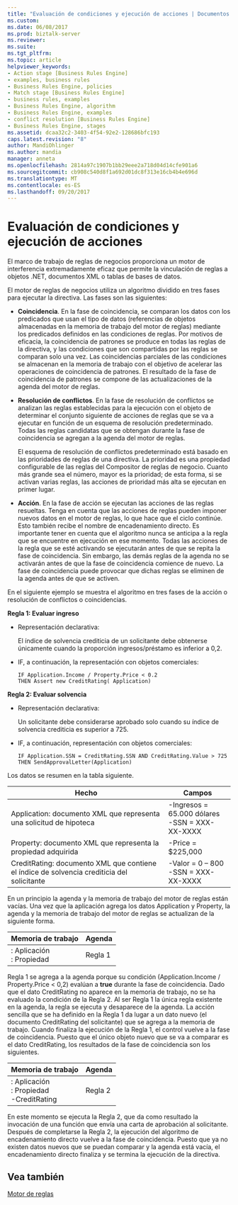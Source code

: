 ```yaml
---
title: "Evaluación de condiciones y ejecución de acciones | Documentos de Microsoft"
ms.custom: 
ms.date: 06/08/2017
ms.prod: biztalk-server
ms.reviewer: 
ms.suite: 
ms.tgt_pltfrm: 
ms.topic: article
helpviewer_keywords:
- Action stage [Business Rules Engine]
- examples, business rules
- Business Rules Engine, policies
- Match stage [Business Rules Engine]
- business rules, examples
- Business Rules Engine, algorithm
- Business Rules Engine, examples
- conflict resolution [Business Rules Engine]
- Business Rules Engine, stages
ms.assetid: dcaa32c2-3403-4f54-92e2-128686bfc193
caps.latest.revision: "8"
author: MandiOhlinger
ms.author: mandia
manager: anneta
ms.openlocfilehash: 2814a97c1907b1bb29eee2a718d04d14cfe901a6
ms.sourcegitcommit: cb908c540d8f1a692d01dc8f313e16cb4b4e696d
ms.translationtype: MT
ms.contentlocale: es-ES
ms.lasthandoff: 09/20/2017
---
```

# <a name="condition-evaluation-and-action-execution"></a>Evaluación de condiciones y ejecución de acciones
El marco de trabajo de reglas de negocios proporciona un motor de interferencia extremadamente eficaz que permite la vinculación de reglas a objetos .NET, documentos XML o tablas de bases de datos.  
  
 El motor de reglas de negocios utiliza un algoritmo dividido en tres fases para ejecutar la directiva. Las fases son las siguientes:  
  
-   **Coincidencia**. En la fase de coincidencia, se comparan los datos con los predicados que usan el tipo de datos (referencias de objetos almacenadas en la memoria de trabajo del motor de reglas) mediante los predicados definidos en las condiciones de reglas. Por motivos de eficacia, la coincidencia de patrones se produce en todas las reglas de la directiva, y las condiciones que son compartidas por las reglas se comparan solo una vez. Las coincidencias parciales de las condiciones se almacenan en la memoria de trabajo con el objetivo de acelerar las operaciones de coincidencia de patrones. El resultado de la fase de coincidencia de patrones se compone de las actualizaciones de la agenda del motor de reglas.  
  
-   **Resolución de conflictos**. En la fase de resolución de conflictos se analizan las reglas establecidas para la ejecución con el objeto de determinar el conjunto siguiente de acciones de reglas que se va a ejecutar en función de un esquema de resolución predeterminado. Todas las reglas candidatas que se obtengan durante la fase de coincidencia se agregan a la agenda del motor de reglas.  
  
     El esquema de resolución de conflictos predeterminado está basado en las prioridades de reglas de una directiva. La prioridad es una propiedad configurable de las reglas del Compositor de reglas de negocio. Cuanto más grande sea el número, mayor es la prioridad; de esta forma, si se activan varias reglas, las acciones de prioridad más alta se ejecutan en primer lugar.  
  
-   **Acción**. En la fase de acción se ejecutan las acciones de las reglas resueltas. Tenga en cuenta que las acciones de reglas pueden imponer nuevos datos en el motor de reglas, lo que hace que el ciclo continúe. Esto también recibe el nombre de encadenamiento directo. Es importante tener en cuenta que el algoritmo nunca se anticipa a la regla que se encuentre en ejecución en ese momento. Todas las acciones de la regla que se esté activando se ejecutarán antes de que se repita la fase de coincidencia. Sin embargo, las demás reglas de la agenda no se activarán antes de que la fase de coincidencia comience de nuevo. La fase de coincidencia puede provocar que dichas reglas se eliminen de la agenda antes de que se activen.  
  
 En el siguiente ejemplo se muestra el algoritmo en tres fases de la acción o resolución de conflictos o coincidencias.  
  
 **Regla 1: Evaluar ingreso**  
  
-   Representación declarativa:  
  
     El índice de solvencia crediticia de un solicitante debe obtenerse únicamente cuando la proporción ingresos/préstamo es inferior a 0,2.  
  
-   IF, a continuación, la representación con objetos comerciales:  
  
    ```  
    IF Application.Income / Property.Price < 0.2    
    THEN Assert new CreditRating( Application)   
    ```  
  
 **Regla 2: Evaluar solvencia**  
  
-   Representación declarativa:  
  
     Un solicitante debe considerarse aprobado solo cuando su índice de solvencia crediticia es superior a 725.  
  
-   IF, a continuación, representación con objetos comerciales:  
  
    ```  
    IF Application.SSN = CreditRating.SSN AND CreditRating.Value > 725    
    THEN SendApprovalLetter(Application)    
    ```  
  
 Los datos se resumen en la tabla siguiente.  
  
|Hecho|Campos|  
|----------|------------|  
|Application: documento XML que representa una solicitud de hipoteca|-Ingresos = 65.000 dólares<br />-SSN = XXX-XX-XXXX|  
|Property: documento XML que representa la propiedad adquirida|-Price = $225,000|  
|CreditRating: documento XML que contiene el índice de solvencia crediticia del solicitante|-Valor = 0 – 800<br />-SSN = XXX-XX-XXXX|  
  
 En un principio la agenda y la memoria de trabajo del motor de reglas están vacías. Una vez que la aplicación agrega los datos Application y Property, la agenda y la memoria de trabajo del motor de reglas se actualizan de la siguiente forma.  
  
|Memoria de trabajo|Agenda|  
|--------------------|------------|  
|: Aplicación<br />: Propiedad|Regla 1|  
  
 Regla 1 se agrega a la agenda porque su condición (Application.Income / Property.Price < 0,2) evalúan a **true** durante la fase de coincidencia. Dado que el dato CreditRating no aparece en la memoria de trabajo, no se ha evaluado la condición de la Regla 2. Al ser Regla 1 la única regla existente en la agenda, la regla se ejecuta y desaparece de la agenda. La acción sencilla que se ha definido en la Regla 1 da lugar a un dato nuevo (el documento CreditRating del solicitante) que se agrega a la memoria de trabajo. Cuando finaliza la ejecución de la Regla 1, el control vuelve a la fase de coincidencia. Puesto que el único objeto nuevo que se va a comparar es el dato CreditRating, los resultados de la fase de coincidencia son los siguientes.  
  
|Memoria de trabajo|Agenda|  
|--------------------|------------|  
|: Aplicación<br />: Propiedad<br />-CreditRating|Regla 2|  
  
 En este momento se ejecuta la Regla 2, que da como resultado la invocación de una función que envía una carta de aprobación al solicitante. Después de completarse la Regla 2, la ejecución del algoritmo de encadenamiento directo vuelve a la fase de coincidencia. Puesto que ya no existen datos nuevos que se puedan comparar y la agenda está vacía, el encadenamiento directo finaliza y se termina la ejecución de la directiva.  
  
## <a name="see-also"></a>Vea también  
 [Motor de reglas](../core/rule-engine.md)